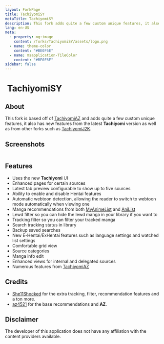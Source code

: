 ```yaml
---
layout: ForkPage
title: TachiyomiSY
metaTitle: TachiyomiSY
description: This fork adds quite a few custom unique features, it also has new features from the latest Tachiyomi version as well as from other forks such as TachiyomiJ2K.
lang: en-US
meta:
  - property: og:image
    content: /forks/TachiyomiSY/assets/logo.png
  - name: theme-color
    content: "#BE0F6E"
  - name: msapplication-TileColor
    content: "#BE0F6E"
sidebar: false
---
```


# <img class="headerLogo" :src="$withBase('/forks/TachiyomiSY/assets/logo.png')"> TachiyomiSY

<ForkButtons forkName="TachiyomiSY" downloadForkLink="https://api.github.com/repos/jobobby04/TachiyomiSY/releases/latest" downloadForkStyle="background-color:#BE0F6E;color:#FFFFFF;" githubForkLink="window.open('https://github.com/jobobby04/TachiyomiSY')"/>

## About
This fork is based off of [TachiyomiAZ](/forks/TachiyomiAZ) and adds quite a few custom unique features, it also has new features from the latest **Tachiyomi** version as well as from other forks such as [TachiyomiJ2K](/forks/TachiyomiJ2K).

## Screenshots
<img class="zoomable" :src="$withBase('/forks/TachiyomiSY/assets/banner.png')"/>

## Features
- Uses the new **Tachiyomi** UI
- Enhanced pages for certain sources
- Latest tab preview configurable to show up to five sources
- Ability to enable and disable Hentai features
- Automatic webtoon detection, allowing the reader to switch to webtoon mode automatically when viewing one
- Manga recommendations from both [MyAnimeList](https://myanimelist.net/) and [AniList](https://anilist.co/)
- Lewd filter so you can hide the lewd manga in your library if you want to
- Tracking filter so you can filter your tracked manga
- Search tracking status in library
- Backup saved searches
- New E-Hentai/ExHentai features such as language settings and watched list settings
- Comfortable grid view
- Source categories
- Manga info edit
- Enhanced views for internal and delegated sources
- Numerous features from [TachiyomiAZ](/forks/TachiyomiAZ)

## Credits
- [She11Shocked](https://github.com/she11sh0cked/) for the extra tracking, filter, recommendation features and a ton more.
- [az4521](https://github.com/az4521) for the base recommendations and **AZ**.

## Disclaimer
The developer of this application does not have any affiliation with the content providers available.
